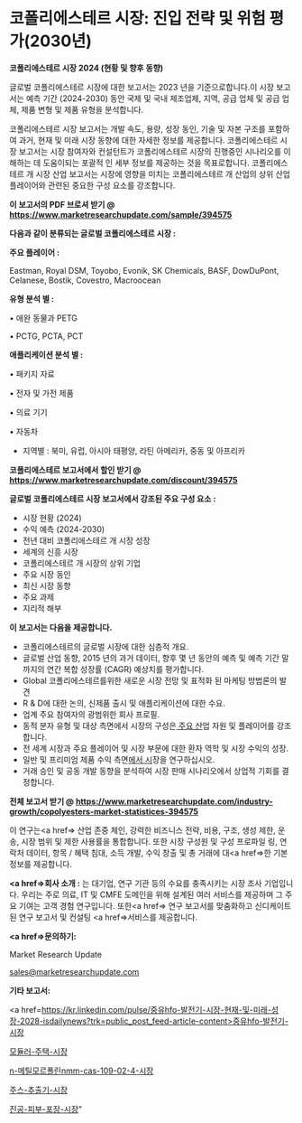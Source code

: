 # 코폴리에스테르 시장: 진입 전략 및 위험 평가(2030년)

<strong>코폴리에스테르 시장 2024 (현황 및 향후 동향)</strong>

글로벌 코폴리에스테르 시장에 대한 보고서는 2023 년을 기준으로합니다.이 시장 보고서는 예측 기간 (2024-2030) 동안 국제 및 국내 제조업체, 지역, 공급 업체 및 공급 업체, 제품 변형 및 제품 유형을 분석합니다.

코폴리에스테르 시장 보고서는 개발 속도, 용량, 성장 동인, 기술 및 자본 구조를 포함하여 과거, 현재 및 미래 시장 동향에 대한 자세한 정보를 제공합니다. 코폴리에스테르 시장 보고서는 시장 참여자와 컨설턴트가 코폴리에스테르 시장의 진행중인 시나리오를 이해하는 데 도움이되는 포괄적 인 세부 정보를 제공하는 것을 목표로합니다. 코폴리에스테르 개 시장 산업 보고서는 시장에 영향을 미치는 코폴리에스테르 개 산업의 상위 산업 플레이어와 관련된 중요한 구성 요소를 강조합니다.



<strong>이 보고서의 PDF 브로셔 받기 @ <a href=https://www.marketresearchupdate.com/sample/394575>https://www.marketresearchupdate.com/sample/394575</a></strong>



<strong>다음과 같이 분류되는 글로벌 코폴리에스테르 시장 :</strong>



<strong>주요 플레이어 :</strong>

Eastman, Royal DSM, Toyobo, Evonik, SK Chemicals, BASF, DowDuPont, Celanese, Bostik, Covestro, Macroocean



<strong>유형 분석 별 :</strong>

• 애완 동물과 PETG

• PCTG, PCTA, PCT



<strong>애플리케이션 분석 별 :</strong>

• 패키지 자료

• 전자 및 가전 제품

• 의료 기기

• 자동차

<ul>
  <li>지역별 : 북미, 유럽, 아시아 태평양, 라틴 아메리카, 중동 및 아프리카</li>
</ul>


<strong>코폴리에스테르 보고서에서 할인 받기 @ <a href=https://www.marketresearchupdate.com/discount/394575>https://www.marketresearchupdate.com/discount/394575</a></strong>



<strong>글로벌 코폴리에스테르 시장 보고서에서 강조된 주요 구성 요소 :</strong>
<ul>
  <li>시장 현황 (2024)</li>
  <li>수익 예측 (2024-2030)</li>
  <li>전년 대비 코폴리에스테르 개 시장 성장</li>
  <li>세계의 신흥 시장</li>
  <li>코폴리에스테르 개 시장의 상위 기업</li>
  <li>주요 시장 동인</li>
  <li>최신 시장 동향</li>
  <li>주요 과제</li>
  <li>지리적 해부</li>
</ul>


<strong>이 보고서는 다음을 제공합니다.</strong>
<ul>
  <li>코폴리에스테르의 글로벌 시장에 대한 심층적 개요.</li>
  <li>글로벌 산업 동향, 2015 년의 과거 데이터, 향후 몇 년 동안의 예측 및 예측 기간 말까지의 연간 복합 성장률 (CAGR) 예상치를 평가합니다.</li>
  <li>Global 코폴리에스테르를위한 새로운 시장 전망 및 표적화 된 마케팅 방법론의 발견</li>
  <li>R &amp; D에 대한 논의, 신제품 출시 및 애플리케이션에 대한 수요.</li>
  <li>업계 주요 참여자의 광범위한 회사 프로필.</li>
  <li>동적 분자 유형 및 대상 측면에서 시장의 구성은<a href=> 주요 산</a>업 자원 및 플레이어를 강조합니다.</li>
  <li>전 세계 시장과 주요 플레이어 및 시장 부문에 대한 환자 역학 및 시장 수익의 성장.</li>
  <li>일반 및 프리미엄 제품 수익 측면<a href=>에서 시</a>장을 연구하십시오.</li>
  <li>거래 승인 및 공동 개발 동향을 분석하여 시장 판매 시나리오에서 상업적 기회를 결정합니다.</li>
</ul>



<strong>전체 보고서 받기 @ <a href=https://www.marketresearchupdate.com/industry-growth/copolyesters-market-statistices-394575>https://www.marketresearchupdate.com/industry-growth/copolyesters-market-statistices-394575</a></strong>

이 연구는<a href=> 산업 존중</a> 체인, 강력한 비즈니스 전략, 비용, 구조, 생성 제한, 운송, 시장 범위 및 제한 사용률을 통합합니다. 또한 시장 구성원 및 구성 프로파일 링, 연락처 데이터, 항목 / 혜택 침대, 소득 개발, 수익 창출 및 총 거래에 대<a href=>한 기본 </a>정보를 제공합니다.



<strong><a href=>회사 소</a>개 :</strong>
는 대기업, 연구 기관 등의 수요를 충족시키는 시장 조사 기업입니다. 우리는 주로 의료, IT 및 CMFE 도메인을 위해 설계된 여러 서비스를 제공하며 그 주요 기여는 고객 경험 연구입니다. 또한<a href=> 연구 보</a>고서를 맞춤화하고 신디케이트 된 연구 보고서 및 컨설팅 <a href=>서비스</a>를 제공합니다.



<strong><a href=>문의하기:</a></strong>

Market Research Update

sales@marketresearchupdate.com



<strong>기타 보고서:</strong>

<a href=https://kr.linkedin.com/pulse/중유hfo-발전기-시장-현재-및-미래-성장-2028-isdailynews?trk=public_post_feed-article-content>중유hfo-발전기-시장</a>

<a href=https://www.linkedin.com/pulse/모듈러-주택-시장-규모-및-성장-2023-analytics-alchemy-360-analysis/>모듈러-주택-시장</a>

<a href=https://www.linkedin.com/pulse/n-메틸모르폴린nmm-cas-109-02-4-시장-동향-및-성장-전망-yiu6f/>n-메틸모르폴린nmm-cas-109-02-4-시장</a>

<a href=https://www.linkedin.com/pulse/주스-추출기-시장-경쟁-분석-및-성장-잠재력-2029-market-matrix-musings-analysis-gfixf/>주스-추출기-시장</a>

<a href=https://www.linkedin.com/pulse/진공-피부-포장-시장-동향-및-성장-전망-market-matrix-musings-analysis-rg0xf/>진공-피부-포장-시장</a>"
